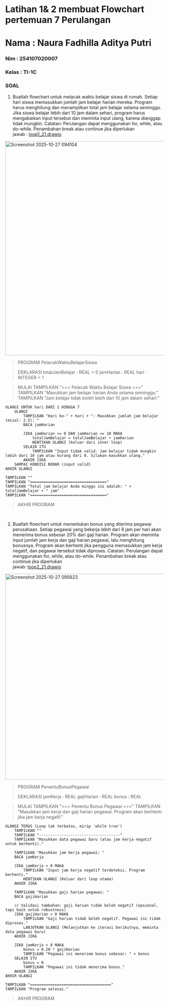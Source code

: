 # Latihan 1& 2 membuat Flowchart pertemuan 7 Perulangan
 <h1> Nama   : Naura Fadhilla Aditya Putri </h1>
 <h3> Nim    : 254107020007 </h3>
 <h3> Kelas  : TI-1C </h3>

 ### SOAL <br>
 1. Buatlah flowchart untuk melacak waktu belajar siswa di rumah. Setiap hari siswa memasukkan jumlah jam belajar harian mereka. Program harus menghitung dan menampilkan total jam belajar selama seminggu. Jika siswa belajar lebih dari 10 jam dalam sehari, program harus mengabaikan input tersebut dan meminta input ulang, karena dianggap tidak mungkin.
Catatan: Perulangan dapat menggunakan for, while, atau do-while. Penambahan break atau continue jika diperlukan <br>
jawab :
[loop1_21.drawio](https://github.com/user-attachments/files/23155990/loop1_21.drawio)
<img width="589" height="681" alt="Screenshot 2025-10-27 094104" src="https://github.com/user-attachments/assets/83de766d-72d4-4c70-915b-96cde1e50f3c" />

> PROGRAM PelacakWaktuBelajarSiswa

> DEKLARASI
    totalJamBelajar : REAL = 0
    jamHarian     : REAL
    hari          : INTEGER = 1

> MULAI
    TAMPILKAN "=== Pelacak Waktu Belajar Siswa ==="
    TAMPILKAN "Masukkan jam belajar harian Anda selama seminggu."
    TAMPILKAN "Jam belajar tidak boleh lebih dari 10 jam dalam sehari."

    ULANGI UNTUK hari DARI 1 HINGGA 7
        ULANGI
            TAMPILKAN "Hari ke-" + hari + ": Masukkan jumlah jam belajar (misal: 2.5): "
            BACA jamHarian

            JIKA jamHarian >= 0 DAN jamHarian <= 10 MAKA
                totalJamBelajar = totalJamBelajar + jamHarian
                HENTIKAN ULANGI (keluar dari inner loop)
            SELAIN ITU
                TAMPILKAN "Input tidak valid. Jam belajar tidak mungkin lebih dari 10 jam atau kurang dari 0. Silakan masukkan ulang."
            AKHIR JIKA
        SAMPAI KONDISI BENAR (input valid)
    AKHIR ULANGI

    TAMPILKAN ""
    TAMPILKAN "=================================="
    TAMPILKAN "Total jam belajar Anda minggu ini adalah: " + totalJamBelajar + " jam"
    TAMPILKAN "=================================="

> AKHIR PROGRAM

<br>

2. Buatlah flowchart untuk menentukan bonus yang diterima pegawai perusahaan. Setiap pegawai yang bekerja lebih dari 8 jam per hari akan menerima bonus sebesar 20% dari gaji harian. Program akan meminta input jumlah jam kerja dan gaji harian pegawai, lalu menghitung bonusnya. Program akan berhenti jika pengguna memasukkan jam kerja negatif, dan pegawai tersebut tidak diproses. Catatan: Perulangan dapat menggunakan for, while, atau do-while. Penambahan break atau continue jika diperlukan <br>
jawab:
[loop2_21.drawio](https://github.com/user-attachments/files/23156005/loop2_21.drawio)
<img width="580" height="655" alt="Screenshot 2025-10-27 095623" src="https://github.com/user-attachments/assets/2d749217-fbf9-4f79-b966-44196b3d5ddb" />

> PROGRAM PenentuBonusPegawai

> DEKLARASI
    jamKerja   : REAL
    gajiHarian : REAL
    bonus      : REAL

> MULAI
    TAMPILKAN "=== Penentu Bonus Pegawai ==="
    TAMPILKAN "Masukkan jam kerja dan gaji harian pegawai. Program akan berhenti jika jam kerja negatif."

    ULANGI TERUS (Loop tak terbatas, mirip 'while true')
        TAMPILKAN ""
        TAMPILKAN "------------------------------------"
        TAMPILKAN "Masukkan data pegawai baru (atau jam kerja negatif untuk berhenti)."

        TAMPILKAN "Masukkan jam kerja pegawai: "
        BACA jamKerja

        JIKA jamKerja < 0 MAKA
            TAMPILKAN "Input jam kerja negatif terdeteksi. Program berhenti."
            HENTIKAN ULANGI (Keluar dari loop utama)
        AKHIR JIKA

        TAMPILKAN "Masukkan gaji harian pegawai: "
        BACA gajiHarian

        // Validasi tambahan: gaji harian tidak boleh negatif (opsional, tapi baik untuk robustness)
        JIKA gajiHarian < 0 MAKA
            TAMPILKAN "Gaji harian tidak boleh negatif. Pegawai ini tidak diproses."
            LANJUTKAN ULANGI (Melanjutkan ke iterasi berikutnya, meminta data pegawai baru)
        AKHIR JIKA

        JIKA jamKerja > 8 MAKA
            bonus = 0.20 * gajiHarian
            TAMPILKAN "Pegawai ini menerima bonus sebesar: " + bonus
        SELAIN ITU
            bonus = 0
            TAMPILKAN "Pegawai ini tidak menerima bonus."
        AKHIR JIKA
    AKHIR ULANGI

    TAMPILKAN "===================================="
    TAMPILKAN "Program selesai."

> AKHIR PROGRAM
